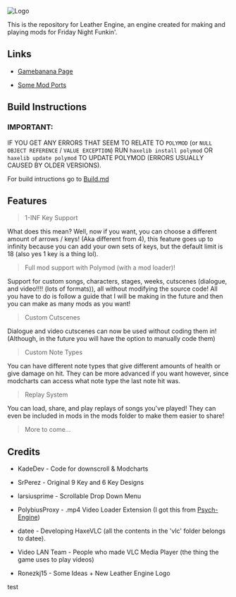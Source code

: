 ![Logo](art/Logo.png)

This is the repository for Leather Engine, an engine created for making and playing mods for Friday Night Funkin'.

## Links

- [Gamebanana Page](https://gamebanana.com/mods/334945)

- [Some Mod Ports](https://github.com/Leather128/LeathersFNFModPorts)

## Build Instructions 

### IMPORTANT:

IF YOU GET ANY ERRORS THAT SEEM TO RELATE TO `POLYMOD` (or `NULL OBJECT REFERENCE` / `VALUE EXCEPTION`) RUN `haxelib install polymod` OR `haxelib update polymod` TO UPDATE POLYMOD (ERRORS USUALLY CAUSED BY OLDER VERSIONS).

For build intructions go to [Build.md](https://github.com/Leather128/LeathersFunkinEngine/blob/master/Build.md)

## Features

> 1-INF Key Support

What does this mean? Well, now if you want, you can choose a different amount of arrows / keys! (Aka different from 4), this feature goes up to infinity because you can add your own sets of keys, but the default limit is 18 (also yes 1 key is a thing lol).

> Full mod support with Polymod (with a mod loader)!

Support for custom songs, characters, stages, weeks, cutscenes (dialogue, and video!!!! (lots of formats)), all without modifying the source code! All you have to do is follow a guide that I will be making in the future and then you can make as many mods as you want!

> Custom Cutscenes

Dialogue and video cutscenes can now be used without coding them in! (Although, in the future you will have the option to manually code them)

> Custom Note Types

You can have different note types that give different amounts of health or give damage on hit. They can be more advanced if you want however, since modcharts can access what note type the last note hit was.

> Replay System

You can load, share, and play replays of songs you've played! They can even be included in mods in the mods folder to make them easier to share!

> More to come...

## Credits

* KadeDev - Code for downscroll & Modcharts

* SrPerez - Original 9 Key and 6 Key Designs

* larsiusprime - Scrollable Drop Down Menu

* PolybiusProxy - .mp4 Video Loader Extension (I got this from [Psych-Engine](https://github.com/ShadowMario/FNF-PsychEngine))

* datee - Developing HaxeVLC (all the contents in the 'vlc' folder belongs to datee).

* Video LAN Team - People who made VLC Media Player (the thing the game uses to play videos)

* Ronezkj15 - Some Ideas + New Leather Engine Logo

test
